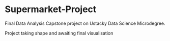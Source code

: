 # Supermarket-Project
Final Data Analysis Capstone project on Ustacky Data Science
Microdegree.

Project taking shape and awaiting final visualisation
